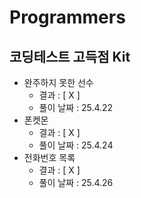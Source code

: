 # Programmers

## 코딩테스트 고득점 Kit
- 완주하지 못한 선수
  - 결과 : [ X ]
  - 풀이 날짜 : 25.4.22
- 폰켓몬
  - 결과 : [ X ]
  - 풀이 날짜 : 25.4.24
- 전화번호 목록
  - 결과 : [ X ]
  - 풀이 날짜 : 25.4.26